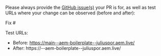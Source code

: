 Please always provide the [GitHub issue(s)](../issues) your PR is for, as well as test URLs where your change can be observed (before and after):

Fix #<gh-issue-id>

Test URLs:
- Before: https://main--aem-boilerplate--juliuspor.aem.live/
- After: https://<branch>--aem-boilerplate--juliuspor.aem.live/
